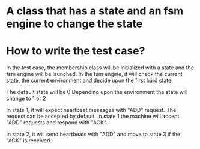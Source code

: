 # A class that has a state and an fsm engine to change the state

# How to write the test case?
In the test case, the membership class will be initialized with a state and the fsm engine will be launched.
In the fsm engine, it will check the current state, the current environment and decide upon the first hard state.

The default state will be 0
Depending upon the environment the state will change to 1 or 2

In state 1, it will expect heartbeat messages with "ADD" request.
The request can be accepted by default. In state 1 the machine will accept
"ADD" requests and respond with "ACK".

In state 2, it will send heartbeats with "ADD" and move to state 3 if the "ACK" is received.

